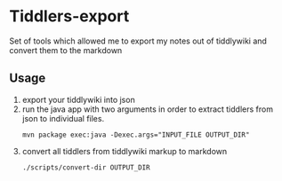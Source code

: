# Tiddlers-export

Set of tools which allowed me to export my notes out of tiddlywiki and convert them to the markdown

## Usage

1. export your tiddlywiki into json
2. run the java app with two arguments in order to extract tiddlers from json to individual files.
    ```
    mvn package exec:java -Dexec.args="INPUT_FILE OUTPUT_DIR"
    ```
3. convert all tiddlers from tiddlywiki markup to markdown 
    ```
    ./scripts/convert-dir OUTPUT_DIR
    ```

